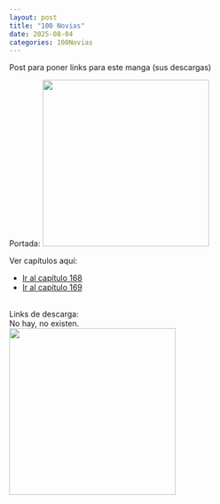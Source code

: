```yaml
---
layout: post
title: "100 Novias"
date: 2025-08-04
categories: 100Novias
---
```

Post para poner links para este manga (sus descargas)

Portada:
<img src="{{ site.baseurl }}/assets/img/100n-cover.jpg" width="300">

Ver capítulos aquí:
<ul>
  <li><a href="{{ site.baseurl }}/100novias/cap168/">Ir al capítulo 168</a></li>
  <li><a href="{{ site.baseurl }}/100novias/cap169/">Ir al capítulo 169</a></li>
</ul>
<br>
Links de descarga:
<br>
No hay, no existen.
<br>
<img src="{{ site.baseurl }}/assets/img/nohaymeme.jpg" width="300">

